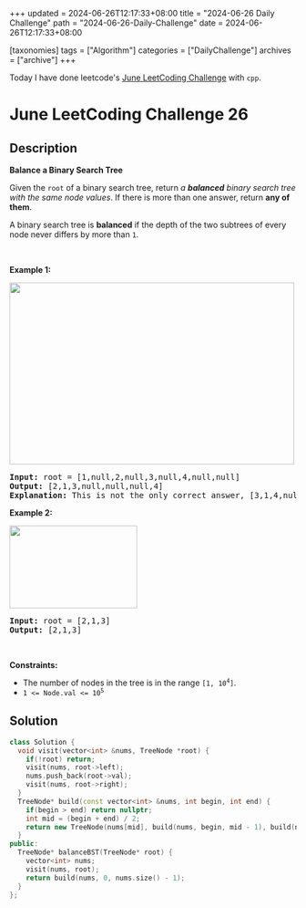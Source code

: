 +++
updated = 2024-06-26T12:17:33+08:00
title = "2024-06-26 Daily Challenge"
path = "2024-06-26-Daily-Challenge"
date = 2024-06-26T12:17:33+08:00

[taxonomies]
tags = ["Algorithm"]
categories = ["DailyChallenge"]
archives = ["archive"]
+++

Today I have done leetcode's [June LeetCoding Challenge](https://leetcode.com/problems/balance-a-binary-search-tree/) with `cpp`.

<!-- more -->

# June LeetCoding Challenge 26

## Description

**Balance a Binary Search Tree**

<p>Given the <code>root</code> of a binary search tree, return <em>a <strong>balanced</strong> binary search tree with the same node values</em>. If there is more than one answer, return <strong>any of them</strong>.</p>

<p>A binary search tree is <strong>balanced</strong> if the depth of the two subtrees of every node never differs by more than <code>1</code>.</p>

<p>&nbsp;</p>
<p><strong class="example">Example 1:</strong></p>
<img alt="" src="https://assets.leetcode.com/uploads/2021/08/10/balance1-tree.jpg" style="width: 500px; height: 319px;" />
<pre>
<strong>Input:</strong> root = [1,null,2,null,3,null,4,null,null]
<strong>Output:</strong> [2,1,3,null,null,null,4]
<b>Explanation:</b> This is not the only correct answer, [3,1,4,null,2] is also correct.
</pre>

<p><strong class="example">Example 2:</strong></p>
<img alt="" src="https://assets.leetcode.com/uploads/2021/08/10/balanced2-tree.jpg" style="width: 224px; height: 145px;" />
<pre>
<strong>Input:</strong> root = [2,1,3]
<strong>Output:</strong> [2,1,3]
</pre>

<p>&nbsp;</p>
<p><strong>Constraints:</strong></p>

<ul>
	<li>The number of nodes in the tree is in the range <code>[1, 10<sup>4</sup>]</code>.</li>
	<li><code>1 &lt;= Node.val &lt;= 10<sup>5</sup></code></li>
</ul>


## Solution

``` cpp
class Solution {
  void visit(vector<int> &nums, TreeNode *root) {
    if(!root) return;
    visit(nums, root->left);
    nums.push_back(root->val);
    visit(nums, root->right);
  }
  TreeNode* build(const vector<int> &nums, int begin, int end) {
    if(begin > end) return nullptr;
    int mid = (begin + end) / 2;
    return new TreeNode(nums[mid], build(nums, begin, mid - 1), build(nums, mid + 1, end));
  }
public:
  TreeNode* balanceBST(TreeNode* root) {
    vector<int> nums;
    visit(nums, root);
    return build(nums, 0, nums.size() - 1);
  }
};
```
